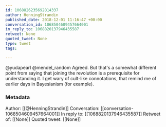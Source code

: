```yaml
---
id: 1068826235692814337
author: HenningStrandin
published_date: 2018-12-01 11:16:47 +00:00
conversation_id: 1068504609457664001
in_reply_to: 1068820137946435587
retweet: None
quoted_tweet: None
type: tweet
tags:

---
```


@yudapearl @mendel_random Agreed. But that's a somewhat different point from saying that joining the revolution is a prerequisite for understanding it. I get wary of cult-like connotations, that remind me of earlier days in Bayesianism (for example).

### Metadata

Author: [[@HenningStrandin]]
Conversation: [[conversation-1068504609457664001]]
In reply to: [[1068820137946435587]]
Retweet of: [[None]]
Quoted tweet: [[None]]

